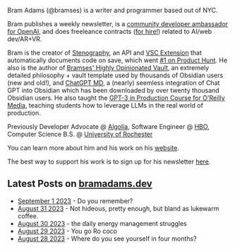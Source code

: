 Bram Adams (@bramses) is a writer and programmer based out of NYC. 

Bram publishes a weekly newsletter, is a [community developer ambassador for OpenAI](https://platform.openai.com/ambassadors), and does freeleance contracts ([for hire!](https://www.bramadams.dev/consulting/)) related to AI/web dev/AR+VR. 

Bram is the creator of [Stenography](https://stenography.dev), an API and [VSC Extension](https://marketplace.visualstudio.com/items?itemName=Stenography.stenography) that automatically documents code on save, which went [#1 on Product Hunt](https://www.producthunt.com/products/stenography#stenography). He also is the author of [Bramses' Highly Opinionated Vault](https://github.com/bramses/bramses-highly-opinionated-vault-2023), an extremely detailed philosophy + vault template used by thousands of Obsidian users (new and old!), and [ChatGPT MD](https://github.com/bramses/chatgpt-md), a (nearly) seemless integration of Chat GPT into Obsidian which has been downloaded by over twenty thousand Obsidian users. He also taught the [GPT-3 in Production Course for O'Reilly Media](https://www.oreilly.com/live-events/gpt-3-in-production/0636920065944/0636920071443/), teaching students how to leverage LLMs in the real world of production.

Previously Developer Advocate @ [Algolia](https://www.algolia.com/), Software Engineer @ [HBO](https://www.hbo.com/), Computer Science B.S. @ [University of Rochester](https://rochester.edu/)

You can learn more about him and his work on his [website](https://www.bramadams.dev/about/). 

The best way to support his work is to sign up for his newsletter [here](https://www.bramadams.dev/#/portal/).


## Latest Posts on [bramadams.dev](https://www.bramadams.dev/)

<!--START_SECTION:feed-->
* [September 1 2023](https:&#x2F;&#x2F;www.bramadams.dev&#x2F;september-1-2023&#x2F;) - Do you remember?
* [August 31 2023](https:&#x2F;&#x2F;www.bramadams.dev&#x2F;august-31-2023&#x2F;) - Not hideous, pretty enough, but bland as lukewarm coffee.
* [August 30 2023](https:&#x2F;&#x2F;www.bramadams.dev&#x2F;august-30-2023&#x2F;) - the daily energy management struggles
* [August 29 2023](https:&#x2F;&#x2F;www.bramadams.dev&#x2F;august-29-2023&#x2F;) - You go Ro coco
* [August 28 2023](https:&#x2F;&#x2F;www.bramadams.dev&#x2F;august-28-2023&#x2F;) - Where do you see yourself in four months?
<!--END_SECTION:feed-->

